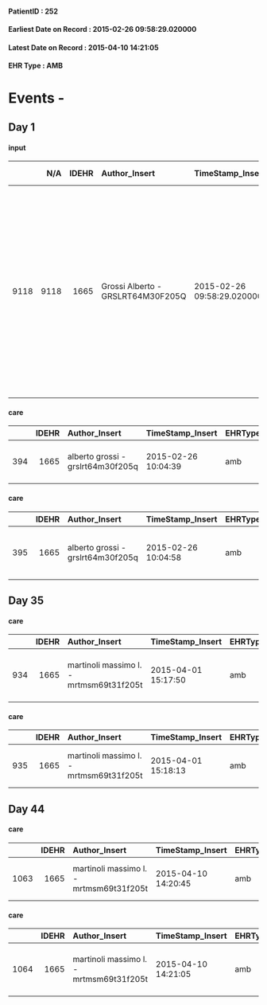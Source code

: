 
#### PatientID : 252
#### Earliest Date on Record : 2015-02-26 09:58:29.020000
#### Latest Date on Record : 2015-04-10 14:21:05
#### EHR Type : AMB

# Events - 

## Day 1

#### input
|      |    N/A |   IDEHR | Author_Insert                     | TimeStamp_Insert           | EHRType   |   PatientID |   IDDigitalSignDocument | persone_vicine   |   Unnamed: 0_x.1 |   IDANAMNESI_SOCIALE | Patient   | FamigliaAltro   | Paziente_T   | FamigliaAltro_T   |   Non_Rilevabile_x.1 | Note_Non_Rilevabile_x.1   | opt_Problemi   | chk_contr_sintomi   | chk_competenza                                 | opt_paziente_a   | opt_famiglia_a   | opt_adeguatezza   | opt_paziente_solo   | ds_note_con                                                                           | opt_presente_assente   | Caregiver_principale   | ds_familiari_coinv   | opt_risorse_ec   | ds_note_prio                                                                                                                                                                                                                                                | opt_inv_civile            | Needs     | Domestic partnership   |
|-----:|-------:|--------:|:----------------------------------|:---------------------------|:----------|------------:|------------------------:|:-----------------|-----------------:|---------------------:|:----------|:----------------|:-------------|:------------------|---------------------:|:--------------------------|:---------------|:--------------------|:-----------------------------------------------|:-----------------|:-----------------|:------------------|:--------------------|:--------------------------------------------------------------------------------------|:-----------------------|:-----------------------|:---------------------|:-----------------|:------------------------------------------------------------------------------------------------------------------------------------------------------------------------------------------------------------------------------------------------------------|:--------------------------|:----------|:-----------------------|
| 9118 |   9118 |    1665 | Grossi Alberto - GRSLRT64M30F205Q | 2015-02-26 09:58:29.020000 | AMB       |         252 |                   24383 | N/A              |              466 |                  300 | Si#1      | Si#1            | No#0         | Si#1              |                    0 | NR                        | No#0           | controllo sintomi#0 | competenza/capacit√† assistenziale caregiver#0 | Indefinite#2     | Congruenti#1     | Da valutare#2     | No#0                | Vive con la figlia Nicoletta coniugata con un figlio, una cognata molto collaborante. | Presente#1             | figlia Nicoletta       | sister in law        | Adeguate#1       | La figlia sembra piuttosto in ansia rispetto al prosieguo dell'assistenza. Lo stesso giorno della segnalazione ha portato la paziente in PS per una difficolt√† respiratorio. Nel complesso per√≤ mi sembra che abbia capito il senso del nostro intervento | in fase di accertamento#2 | Clinici#0 | Altri parenti#3        |

#### care
|     |   IDEHR | Author_Insert                     | TimeStamp_Insert    | EHRType   |   PatientID |   IDGESTIONE_AUSILI |   ds_ncons |   opt_annulla_consegna | dt_Ric_consegna     | dt_ric_cons_forn    | opt_ausilio                    |
|----:|--------:|:----------------------------------|:--------------------|:----------|------------:|--------------------:|-----------:|-----------------------:|:--------------------|:--------------------|:-------------------------------|
| 394 |    1665 | alberto grossi - grslrt64m30f205q | 2015-02-26 10:04:39 | amb       |         252 |                 236 |      24679 |                      0 | 2015-02-17 00:00:00 | 2015-02-18 00:00:00 | decubitus cushion silicone # 9 |

#### care
|     |   IDEHR | Author_Insert                     | TimeStamp_Insert    | EHRType   |   PatientID |   IDGESTIONE_AUSILI |   ds_ncons |   opt_annulla_consegna | dt_Ric_consegna     | dt_ric_cons_forn    | opt_ausilio                             |
|----:|--------:|:----------------------------------|:--------------------|:----------|------------:|--------------------:|-----------:|-----------------------:|:--------------------|:--------------------|:----------------------------------------|
| 395 |    1665 | alberto grossi - grslrt64m30f205q | 2015-02-26 10:04:58 | amb       |         252 |                 237 |      24679 |                      0 | 2015-02-17 00:00:00 | 2015-02-18 00:00:00 | antid air mattress with compressor # 16 |


## Day 35

#### care
|     |   IDEHR | Author_Insert                           | TimeStamp_Insert    | EHRType   |   PatientID |   IDGESTIONE_AUSILI |   ds_ncons |   ds_nbolla | dt_consegna         |   opt_annulla_consegna | dt_Ric_consegna     | dt_ric_cons_forn    | opt_ausilio                             |
|----:|--------:|:----------------------------------------|:--------------------|:----------|------------:|--------------------:|-----------:|------------:|:--------------------|-----------------------:|:--------------------|:--------------------|:----------------------------------------|
| 934 |    1665 | martinoli massimo l. - mrtmsm69t31f205t | 2015-04-01 15:17:50 | amb       |         252 |                 777 |      24679 |         182 | 2015-02-19 00:00:00 |                      0 | 2015-02-17 00:00:00 | 2015-02-18 00:00:00 | antid air mattress with compressor # 16 |

#### care
|     |   IDEHR | Author_Insert                           | TimeStamp_Insert    | EHRType   |   PatientID |   IDGESTIONE_AUSILI |   ds_ncons |   ds_nbolla | dt_consegna         |   opt_annulla_consegna | dt_Ric_consegna     | dt_ric_cons_forn    | opt_ausilio                    |
|----:|--------:|:----------------------------------------|:--------------------|:----------|------------:|--------------------:|-----------:|------------:|:--------------------|-----------------------:|:--------------------|:--------------------|:-------------------------------|
| 935 |    1665 | martinoli massimo l. - mrtmsm69t31f205t | 2015-04-01 15:18:13 | amb       |         252 |                 778 |      24679 |         182 | 2015-02-19 00:00:00 |                      0 | 2015-02-17 00:00:00 | 2015-02-18 00:00:00 | decubitus cushion silicone # 9 |


## Day 44

#### care
|      |   IDEHR | Author_Insert                           | TimeStamp_Insert    | EHRType   |   PatientID |   IDGESTIONE_AUSILI |   ds_ncons |   ds_nbolla | dt_consegna         |   ds_nritiro |   opt_annulla_consegna | dt_Ric_consegna     | dt_ric_cons_forn    | dt_ric_ritiro       | dt_ric_ritiro_forn   | opt_ausilio                    |
|-----:|--------:|:----------------------------------------|:--------------------|:----------|------------:|--------------------:|-----------:|------------:|:--------------------|-------------:|-----------------------:|:--------------------|:--------------------|:--------------------|:---------------------|:-------------------------------|
| 1063 |    1665 | martinoli massimo l. - mrtmsm69t31f205t | 2015-04-10 14:20:45 | amb       |         252 |                 906 |      24679 |         182 | 2015-02-19 00:00:00 |        24982 |                      0 | 2015-02-17 00:00:00 | 2015-02-18 00:00:00 | 2015-04-07 00:00:00 | 2015-04-07 00:00:00  | decubitus cushion silicone # 9 |

#### care
|      |   IDEHR | Author_Insert                           | TimeStamp_Insert    | EHRType   |   PatientID |   IDGESTIONE_AUSILI |   ds_ncons |   ds_nbolla | dt_consegna         |   ds_nritiro |   opt_annulla_consegna | dt_Ric_consegna     | dt_ric_cons_forn    | dt_ric_ritiro       | dt_ric_ritiro_forn   | opt_ausilio                             |
|-----:|--------:|:----------------------------------------|:--------------------|:----------|------------:|--------------------:|-----------:|------------:|:--------------------|-------------:|-----------------------:|:--------------------|:--------------------|:--------------------|:---------------------|:----------------------------------------|
| 1064 |    1665 | martinoli massimo l. - mrtmsm69t31f205t | 2015-04-10 14:21:05 | amb       |         252 |                 907 |      24679 |         182 | 2015-02-19 00:00:00 |        24982 |                      0 | 2015-02-17 00:00:00 | 2015-02-18 00:00:00 | 2015-04-07 00:00:00 | 2015-04-07 00:00:00  | antid air mattress with compressor # 16 |


